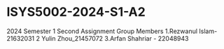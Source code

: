 # ISYS5002-2024-S1-A2
2024 Semester 1 Second Assignment
Group Members
1.Rezwanul Islam-21632031
2 Yulin Zhou_21457072
3.Arfan Shahriar - 22048943
